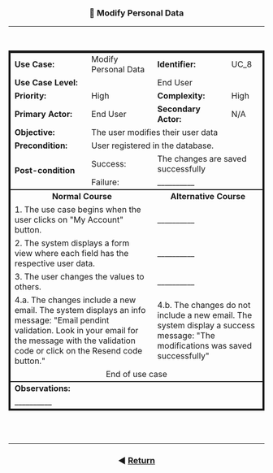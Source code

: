 <style>.bolded{font-weight:bold;}table{border:4px solid;}</style>

<h3 align=center>📌 Modify Personal Data</h3>
<hr>
<br>

<table>
    <thead">
        <tr>
            <td class="bolded">Use Case:</strong></td>
            <td>Modify Personal Data</td>
            <td class="bolded">Identifier:</strong></td>
            <td>UC_8</td>
        </tr>
        <tr>
            <td colspan="2" class="bolded">Use Case Level:</strong></td>
            <td colspan="2">End User</td>
        </tr>
        <tr>
            <td class="bolded">Priority:</strong></td>
            <td>High</td>
            <td class="bolded">Complexity:</strong></td>
            <td>High</td>
        </tr>
        <tr>
            <td class="bolded">Primary Actor:</strong></td>
            <td>End User</td>
            <td class="bolded">Secondary Actor:</strong></td>
            <td>N/A</td>
        </tr>
        <tr>
            <td class="bolded">Objective:</strong></td>
            <td colspan="3">The user modifies their user data</td>
        </tr>
        <tr>
            <td class="bolded">Precondition:</strong></td>
            <td colspan="3">User registered in the database.</td>
        </tr>
        <tr>
            <td rowspan="2" class="bolded">Post-condition</strong></td>
            <td colspan="1">Success:</td>
            <td colspan="3">The changes are saved successfully</td>
        </tr>
        <tr>
            <td colspan="1">Failure:</td>
            <td colspan="3">__________</td>
        </tr>
    </thead>
    <tbody style="border-bottom: 2px solid;border-top: 2px solid">
        <tr>
            <td align="center" colspan="2" class="bolded">Normal Course</strong></td>
            <td align="center" colspan="2" class="bolded">Alternative Course</strong></td>
        </tr>
        <tr>
            <td colspan="2">1. The use case begins when the user clicks on "My Account" button.</td>
            <td colspan="2">__________</td>
        </tr>
        <tr>
            <td colspan="2">2. The system displays a form view where each field has the respective user data.</td>
            <td colspan="2">__________</td>
        </tr>
        <tr>
            <td colspan="2">3. The user changes the values to others.</td>
            <td colspan="2">__________</td>
        </tr>
        <tr>
            <td colspan="2">4.a. The changes include a new email. The system displays an info message: "Email pendint validation. Look in your email for the message with the validation code or click on the Resend code button."</td>
            <td colspan="2">4.b. The changes do not include a new email. The system display a success message: "The modifications was saved successfully"</td>
        </tr>
        <tr>
            <td align="center" colspan="4">End of use case</td>
        </tr>
    </tbody>
    <tfoot>
        <tr>
            <td colspan="4" class="bolded">Observations:</strong></td>
        </tr>
        <tr>
            <td colspan="4">__________</td>
        </tr>
    </tfoot>
</table>

<br><br>

<footer align="center">
    <hr>

### ◀️ [Return](../../General_process_definition.md)

</footer>